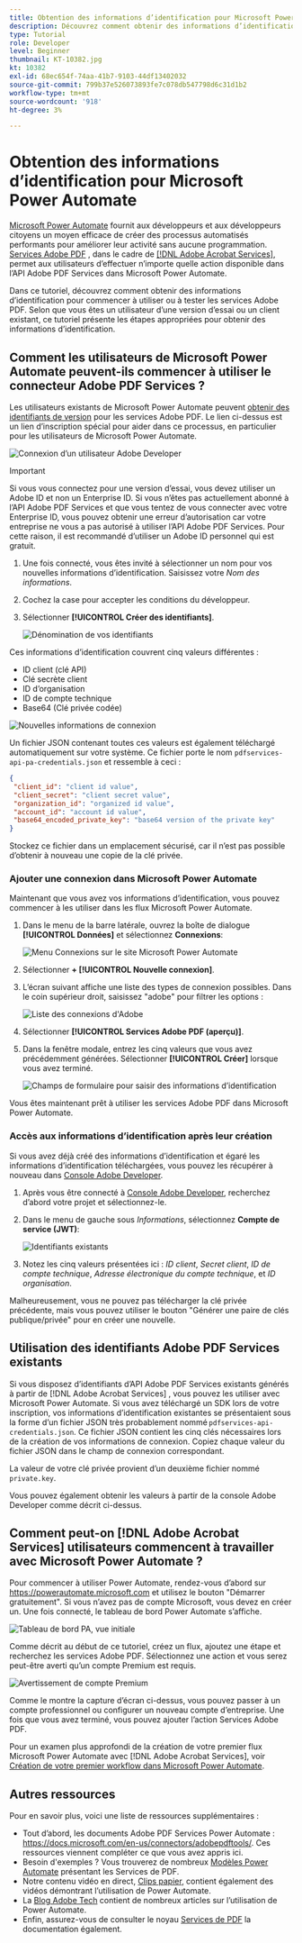 ```yaml
---
title: Obtention des informations d’identification pour Microsoft Power Automate
description: Découvrez comment obtenir des informations d’identification pour commencer à utiliser ou à tester les services Adobe PDF
type: Tutorial
role: Developer
level: Beginner
thumbnail: KT-10382.jpg
kt: 10382
exl-id: 68ec654f-74aa-41b7-9103-44df13402032
source-git-commit: 799b37e526073893fe7c078db547798d6c31d1b2
workflow-type: tm+mt
source-wordcount: '918'
ht-degree: 3%

---
```


# Obtention des informations d’identification pour Microsoft Power Automate

[Microsoft Power Automate](https://powerautomate.microsoft.com/) fournit aux développeurs et aux développeurs citoyens un moyen efficace de créer des processus automatisés performants pour améliorer leur activité sans aucune programmation. [Services Adobe PDF](https://us.flow.microsoft.com/fr-fr/connectors/shared_adobepdftools/adobe-pdf-services/) , dans le cadre de [[!DNL Adobe Acrobat Services]](https://developer.adobe.com/document-services), permet aux utilisateurs d’effectuer n’importe quelle action disponible dans l’API Adobe PDF Services dans Microsoft Power Automate.

Dans ce tutoriel, découvrez comment obtenir des informations d’identification pour commencer à utiliser ou à tester les services Adobe PDF. Selon que vous êtes un utilisateur d’une version d’essai ou un client existant, ce tutoriel présente les étapes appropriées pour obtenir des informations d’identification.

## Comment les utilisateurs de Microsoft Power Automate peuvent-ils commencer à utiliser le connecteur Adobe PDF Services ?

Les utilisateurs existants de Microsoft Power Automate peuvent [obtenir des identifiants de version](https://www.adobe.com/go/powerautomate_getstarted_fr) pour les services Adobe PDF. Le lien ci-dessus est un lien d’inscription spécial pour aider dans ce processus, en particulier pour les utilisateurs de Microsoft Power Automate.

![Connexion d’un utilisateur Adobe Developer](assets/credentials_1.png)


>[!IMPORTANT]
> Si vous vous connectez pour une version d’essai, vous devez utiliser un Adobe ID et non un Enterprise ID. Si vous n’êtes pas actuellement abonné à l’API Adobe PDF Services et que vous tentez de vous connecter avec votre Enterprise ID, vous pouvez obtenir une erreur d’autorisation car votre entreprise ne vous a pas autorisé à utiliser l’API Adobe PDF Services. Pour cette raison, il est recommandé d’utiliser un Adobe ID personnel qui est gratuit.

1. Une fois connecté, vous êtes invité à sélectionner un nom pour vos nouvelles informations d’identification. Saisissez votre *Nom des informations*.
1. Cochez la case pour accepter les conditions du développeur.
1. Sélectionner **[!UICONTROL Créer des identifiants]**.

   ![Dénomination de vos identifiants](assets/credentials_2.png)

Ces informations d’identification couvrent cinq valeurs différentes :

* ID client (clé API)
* Clé secrète client
* ID d’organisation
* ID de compte technique
* Base64 (Clé privée codée)

![Nouvelles informations de connexion](assets/credentials_3.png)

Un fichier JSON contenant toutes ces valeurs est également téléchargé automatiquement sur votre système. Ce fichier porte le nom `pdfservices-api-pa-credentials.json` et ressemble à ceci :

```json
{
 "client_id": "client id value",
 "client_secret": "client secret value",
 "organization_id": "organized id value",
 "account_id": "account id value",
 "base64_encoded_private_key": "base64 version of the private key"
}
```

Stockez ce fichier dans un emplacement sécurisé, car il n’est pas possible d’obtenir à nouveau une copie de la clé privée.

### Ajouter une connexion dans Microsoft Power Automate

Maintenant que vous avez vos informations d’identification, vous pouvez commencer à les utiliser dans les flux Microsoft Power Automate.

1. Dans le menu de la barre latérale, ouvrez la boîte de dialogue **[!UICONTROL Données]** et sélectionnez **Connexions**:

   ![Menu Connexions sur le site Microsoft Power Automate](assets/credentials_4.png)

1. Sélectionner **+ [!UICONTROL Nouvelle connexion]**.

1. L’écran suivant affiche une liste des types de connexion possibles. Dans le coin supérieur droit, saisissez &quot;adobe&quot; pour filtrer les options :

   ![Liste des connexions d&#39;Adobe](assets/credentials_5.png)

1. Sélectionner **[!UICONTROL Services Adobe PDF (aperçu)]**.
1. Dans la fenêtre modale, entrez les cinq valeurs que vous avez précédemment générées. Sélectionner **[!UICONTROL Créer]** lorsque vous avez terminé.

   ![Champs de formulaire pour saisir des informations d’identification](assets/credentials_6.png)

Vous êtes maintenant prêt à utiliser les services Adobe PDF dans Microsoft Power Automate.

### Accès aux informations d’identification après leur création

Si vous avez déjà créé des informations d’identification et égaré les informations d’identification téléchargées, vous pouvez les récupérer à nouveau dans [Console Adobe Developer](https://developer.adobe.com/console).

1. Après vous être connecté à [Console Adobe Developer](https://developer.adobe.com/console), recherchez d’abord votre projet et sélectionnez-le.
1. Dans le menu de gauche sous *Informations*, sélectionnez **Compte de service (JWT)**:

   ![Identifiants existants](assets/credentials_7.png)

1. Notez les cinq valeurs présentées ici : *ID client*, *Secret client*, *ID de compte technique*, *Adresse électronique du compte technique*, et *ID organisation*.

Malheureusement, vous ne pouvez pas télécharger la clé privée précédente, mais vous pouvez utiliser le bouton &quot;Générer une paire de clés publique/privée&quot; pour en créer une nouvelle.

## Utilisation des identifiants Adobe PDF Services existants

Si vous disposez d’identifiants d’API Adobe PDF Services existants générés à partir de [!DNL Adobe Acrobat Services] , vous pouvez les utiliser avec Microsoft Power Automate. Si vous avez téléchargé un SDK lors de votre inscription, vos informations d’identification existantes se présentaient sous la forme d’un fichier JSON très probablement nommé `pdfservices-api-credentials.json`. Ce fichier JSON contient les cinq clés nécessaires lors de la création de vos informations de connexion. Copiez chaque valeur du fichier JSON dans le champ de connexion correspondant.

La valeur de votre clé privée provient d’un deuxième fichier nommé `private.key`.

Vous pouvez également obtenir les valeurs à partir de la console Adobe Developer comme décrit ci-dessus.

## Comment peut-on [!DNL Adobe Acrobat Services] utilisateurs commencent à travailler avec Microsoft Power Automate ?

Pour commencer à utiliser Power Automate, rendez-vous d’abord sur <https://powerautomate.microsoft.com> et utilisez le bouton &quot;Démarrer gratuitement&quot;. Si vous n’avez pas de compte Microsoft, vous devez en créer un. Une fois connecté, le tableau de bord Power Automate s’affiche.

![Tableau de bord PA, vue initiale](assets/credentials_8.png)

Comme décrit au début de ce tutoriel, créez un flux, ajoutez une étape et recherchez les services Adobe PDF. Sélectionnez une action et vous serez peut-être averti qu’un compte Premium est requis.

![Avertissement de compte Premium](assets/credentials_9.png)

Comme le montre la capture d’écran ci-dessus, vous pouvez passer à un compte professionnel ou configurer un nouveau compte d’entreprise. Une fois que vous avez terminé, vous pouvez ajouter l’action Services Adobe PDF.

Pour un examen plus approfondi de la création de votre premier flux Microsoft Power Automate avec [!DNL Adobe Acrobat Services], voir [Création de votre premier workflow dans Microsoft Power Automate](https://experienceleague.adobe.com/docs/document-services/tutorials/pdfservices/create-workflow-power-automate.html).

## Autres ressources

Pour en savoir plus, voici une liste de ressources supplémentaires :

* Tout d’abord, les documents Adobe PDF Services Power Automate : <https://docs.microsoft.com/en-us/connectors/adobepdftools/>. Ces ressources viennent compléter ce que vous avez appris ici.
* Besoin d&#39;exemples ? Vous trouverez de nombreux [Modèles Power Automate](https://powerautomate.microsoft.com/en-us/connectors/details/shared_adobepdftools/adobe-pdf-services/) présentant les Services de PDF.
* Notre contenu vidéo en direct, [Clips papier](https://www.youtube.com/playlist?list=PLcVEYUqU7VRe4sT-Bf8flvRz1XXUyGmtF), contient également des vidéos démontrant l’utilisation de Power Automate.
* La [Blog Adobe Tech](https://medium.com/adobetech/tagged/microsoft-power-automate) contient de nombreux articles sur l’utilisation de Power Automate.
* Enfin, assurez-vous de consulter le noyau [Services de PDF](https://developer.adobe.com/document-services/docs/overview/) la documentation également.
